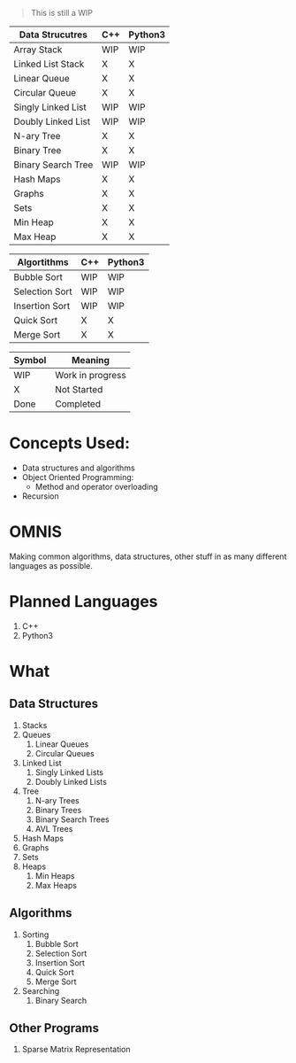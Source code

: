 > This is still a WIP

| Data Strucutres |C++|Python3|
|---|---|-------|
| Array Stack| WIP | WIP |
| Linked List Stack| X | X |
| Linear Queue | X | X |
| Circular Queue | X | X |
| Singly Linked List | WIP | WIP |
| Doubly Linked List | WIP | WIP |
| N-ary Tree | X | X |
| Binary Tree | X | X |
| Binary Search Tree | WIP | WIP |
| Hash Maps | X | X |
| Graphs | X | X |
| Sets | X | X |
| Min Heap | X | X |
| Max Heap| X | X |


| Algortithms |C++|Python3|
|---|---|-------|
| Bubble Sort | WIP | WIP |
| Selection Sort | WIP | WIP |
| Insertion Sort | WIP | WIP |
| Quick Sort | X | X |
| Merge Sort | X | X |


| Symbol | Meaning |
|--------|---------|
| WIP | Work in progress |
| X | Not Started |
| Done | Completed |

# Concepts Used:
- Data structures and algorithms
- Object Oriented Programming:
    - Method and operator overloading
- Recursion

# OMNIS
Making common algorithms, data structures, other stuff in as many different languages as possible.
# Planned Languages
1. C++
2. Python3
# What
## Data Structures
1. Stacks
2. Queues
    1. Linear Queues
    2. Circular Queues
3. Linked List
    1. Singly Linked Lists
    2. Doubly Linked Lists
4. Tree
    1. N-ary Trees
    2. Binary Trees
    3. Binary Search Trees
    4. AVL Trees
5. Hash Maps
6. Graphs
7. Sets
8. Heaps
    1. Min Heaps
    2. Max Heaps
## Algorithms
1. Sorting
    1. Bubble Sort
    2. Selection Sort
    3. Insertion Sort
    4. Quick Sort
    5. Merge Sort
2. Searching
    1. Binary Search
## Other Programs
1. Sparse Matrix Representation
